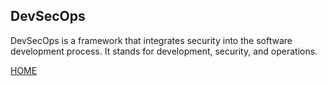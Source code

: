 
## DevSecOps


DevSecOps is a framework that integrates security into the software development process. It stands for development, security, and operations.

[HOME](https://kangdmi.github.io/skills-github-pages/)


